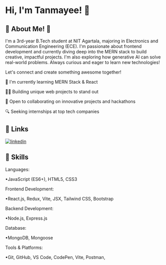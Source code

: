 
# Hi, I'm Tanmayee! 👋


## 🚀 About Me! 👋
I'm a 3rd-year B.Tech student at NIT Agartala, majoring in Electronics and Communication Engineering (ECE). I'm passionate about frontend development and currently diving deep into the MERN stack to build creative, impactful projects. I'm also exploring how generative AI can solve real-world problems. Always curious and eager to learn new technologies!


Let's connect and create something awesome together!









🧠 I'm currently learning MERN Stack & React

👨‍💻 Building unique web projects to stand out

🎯 Open to collaborating on innovative projects and hackathons

🔍 Seeking internships at top tech companies


## 🔗 Links

[![linkedin](https://img.shields.io/badge/linkedin-0A66C2?style=for-the-badge&logo=linkedin&logoColor=white)](https://www.linkedin.com/)



## 🚀 Skills
Languages:

•JavaScript (ES6+), HTML5, CSS3

Frontend Development:

•React.js, Redux, Vite, JSX, Tailwind CSS, Bootstrap

Backend Development:

•Node.js, Express.js

Database:

•MongoDB, Mongoose

Tools & Platforms:

•Git, GitHub, VS Code, CodePen, Vite, Postman,

